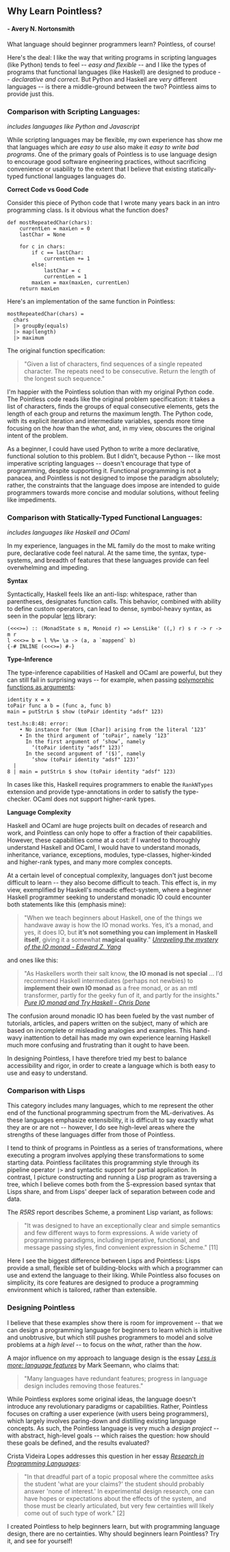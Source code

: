 
## Why Learn Pointless?
#### - Avery N. Nortonsmith

What language should beginner programmers learn? Pointless, of course!

Here's the deal: I like the way that writing programs in scripting languages (like Python) tends to feel -- *easy and flexible* -- and I like the types of programs that functional languages (like Haskell) are designed to produce -- *declarative and correct*. But Python and Haskell are *very* different languages -- is there a middle-ground between the two? Pointless aims to provide just this.

### Comparison with Scripting Languages:
*includes languages like Python and Javascript*

While scripting languages may be flexible, my own experience has show me that languages which are *easy to use* also make it *easy to write bad programs*. One of the primary goals of Pointless is to use language design to encourage good software engineering practices, without sacrificing convenience or usability to the extent that I believe that existing statically-typed functional languages languages do.

**Correct Code vs Good Code**

Consider this piece of Python code that I wrote many years back in an intro programming class. Is it obvious what the function does?

```
def mostRepeatedChar(chars):
    currentLen = maxLen = 0
    lastChar = None

    for c in chars:
        if c == lastChar:
            currentLen += 1
        else:
            lastChar = c
            currentLen = 1
        maxLen = max(maxLen, currentLen)
    return maxLen
```
Here's an implementation of the same function in Pointless:

```
mostRepeatedChar(chars) =
  chars
  |> groupBy(equals)
  |> map(length)
  |> maximum
```

The original function specification:

> "Given a list of characters, find sequences of a single repeated character. The repeats need to be consecutive. Return the length of the longest such sequence."

I'm happier with the Pointless solution than with my original Python code. The Pointless code reads like the original problem specification: it takes a list of characters, finds the groups of equal consecutive elements, gets the length of each group and returns the maximum length.  The Python code, with its explicit iteration and intermediate variables, spends more time focusing on the *how* than the *what*, and, in my view, obscures the original intent of the problem.

As a beginner, I could have used Python to write a more declarative, functional solution to this problem. But I didn't, because Python -- like most imperative scripting languages -- doesn't encourage that type of programming, despite supporting it. Functional programming is not a panacea, and Pointless is not designed to impose the paradigm absolutely; rather, the constraints that the language does impose are intended to guide programmers towards more concise and modular solutions, without feeling like impediments.  

### Comparison with Statically-Typed Functional Languages:
*includes languages like Haskell and OCaml*

In my experience, languages in the ML family do the most to make writing pure, declarative code feel natural. At the same time, the syntax, type-systems, and breadth of features that these languages provide can feel overwhelming and impeding. 

**Syntax**

Syntactically, Haskell feels like an anti-lisp: whitespace, rather than parentheses, designates function calls. This behavior, combined with ability to define custom operators, can lead to dense, symbol-heavy syntax, as seen in the popular [lens](https://github.com/ekmett/lens/blob/master/src/Control/Lens/Lens.hs#L1213) library:

```
(<<<>=) :: (MonadState s m, Monoid r) => LensLike' ((,) r) s r -> r -> m r
l <<<>= b = l %%= \a -> (a, a `mappend` b)
{-# INLINE (<<<>=) #-}
```

**Type-Inference**

The type-inference capabilities of Haskell and OCaml are powerful, but they can still fail in surprising ways -- for example, when passing [polymorphic functions as arguments](https://stackoverflow.com/questions/36587571/confusing-about-haskell-type-inference):

```
identity x = x
toPair func a b = (func a, func b)
main = putStrLn $ show (toPair identity "adsf" 123)
```

```
test.hs:8:48: error:
    • No instance for (Num [Char]) arising from the literal ‘123’
    • In the third argument of ‘toPair’, namely ‘123’
      In the first argument of ‘show’, namely
        ‘(toPair identity "adsf" 123)’
      In the second argument of ‘($)’, namely
        ‘show (toPair identity "adsf" 123)’
  |
8 | main = putStrLn $ show (toPair identity "adsf" 123)
```

In cases like this, Haskell requires programmers to enable the `RankNTypes` extension and provide type-annotations in order to satisfy the type-checker. OCaml does not support higher-rank types.

**Language Complexity**

Haskell and OCaml are huge projects built on decades of research and work, and Pointless can only hope to offer a fraction of their capabilities. However, these capabilities come at a cost: if I wanted to thoroughly understand Haskell and OCaml, I would have to understand monads, inheritance, variance, exceptions, modules, type-classes, higher-kinded and higher-rank types, and many more complex concepts.

At a certain level of conceptual complexity, languages don't just become difficult to learn -- they also become difficult to teach. This effect is, in my view, exemplified by Haskell's monadic effect-system, where a beginner Haskell programmer seeking to understand monadic IO could encounter both statements like this (emphasis mine):

>"When we teach beginners about Haskell, one of the things we handwave away is how the IO monad works. Yes, it’s a monad, and yes, it does IO, but **it’s not something you can implement in Haskell itself**, giving it a somewhat **magical quality**." [*Unraveling the mystery of the IO monad - Edward Z. Yang*](http://blog.ezyang.com/2011/05/unraveling-the-mystery-of-the-io-monad/)

and ones like this:

>"As Haskellers worth their salt know, **the IO monad is not special** ... I’d recommend Haskell intermediates (perhaps not newbies) to **implement their own IO monad** as a free monad, or as an mtl transformer, partly for the geeky fun of it, and partly for the insights." [*Pure IO monad and Try Haskell - Chris Done*](https://chrisdone.com/posts/pure-io-tryhaskell/)

The confusion around monadic IO has been fueled by the vast number of tutorials, articles, and papers written on the subject, many of which are based on incomplete or misleading analogies and examples. This hand-wavy inattention to detail has made my own experience learning Haskell much more confusing and frustrating than it ought to have been.

In designing Pointless, I have therefore tried my best to balance accessibility and rigor, in order to create a language which is both easy to use and easy to understand.

### Comparison with Lisps

This category includes many languages, which to me represent the other end of the functional programming spectrum from the ML-derivatives. As these languages emphasize extensibility, it is difficult to say exactly what they are or are not -- however, I do see high-level areas where the strengths of these languages differ from those of Pointless.

I tend to think of programs in Pointless as a series of transformations, where executing a program involves applying these transformations to some starting data. Pointless facilitates this programming style through its pipeline operator `|>` and syntactic support for partial application. In contrast, I picture constructing and running a Lisp program as traversing a tree, which I believe comes both from the S-expression based syntax that Lisps share, and from Lisps' deeper lack of separation between code and data.

The *R5RS* report describes Scheme, a prominent Lisp variant, as follows:

>"It was designed to have an exceptionally clear and simple semantics and few different ways to form expressions. A wide variety of programming paradigms, including imperative, functional, and message passing styles, find convenient expression in Scheme." [11]

Here I see the biggest difference between Lisps and Pointless: Lisps provide a small, flexible set of building-blocks with which a programmer can use and extend the language to their liking. While Pointless also focuses on simplicity, its core features are designed to produce a programming environment which is tailored, rather than extensible.

### Designing Pointless

I believe that these examples show there is room for improvement -- that we can design a programming language for beginners to learn which is intuitive and unobtrusive, but which still pushes programmers to model and solve problems at a *high level* -- to focus on the *what*, rather than the *how*.

A major influence on my approach to language design is the essay [*Less is more: language features*](https://blog.ploeh.dk/2015/04/13/less-is-more-language-features) by Mark Seemann, who claims that:

> "Many languages have redundant features; progress in language design includes removing those features."

While Pointless explores some original ideas, the language doesn't introduce any revolutionary paradigms or capabilities. Rather, Pointless focuses on crafting a user experience (with users being programmers), which largely involves paring-down and distilling existing language concepts. As such, the Pointless language is very much a *design project* -- with abstract, high-level goals -- which raises the question: how should these goals be defined, and the results evaluated?

Crista Videira Lopes addresses this question in her essay [*Research in Programming Languages*](http://tagide.com/blog/academia/research-in-programming-languages
):

> "In that dreadful part of a topic proposal where the committee asks the student 'what are your claims?' the student should probably answer 'none of interest.' In experimental design research, one can have hopes or expectations about the effects of the system, and those must be clearly articulated, but very few certainties will likely come out of such type of work." [2]

I created Pointless to help beginners learn, but with programming language design, there are no certainties. Why should beginners learn Pointless? Try it, and see for yourself!
